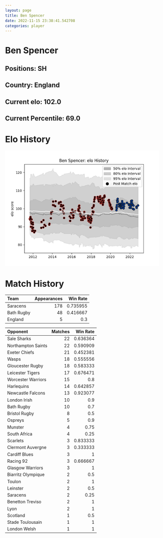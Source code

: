```yaml
---  
layout: page  
title: Ben Spencer  
date: 2022-11-15 23:38:41.542708  
categories: player  
---
```

# Ben Spencer

## Positions: SH

## Country: England

## Current elo: 102.0

## Current Percentile: 69.0

# Elo History


![elo history](history_BenSpencer.png)
# Match History


| Team       |   Appearances |   Win Rate |
|:-----------|--------------:|-----------:|
| Saracens   |           178 |   0.735955 |
| Bath Rugby |            48 |   0.416667 |
| England    |             5 |   0.3      |

| Opponent           |   Matches |   Win Rate |
|:-------------------|----------:|-----------:|
| Sale Sharks        |        22 |   0.636364 |
| Northampton Saints |        22 |   0.590909 |
| Exeter Chiefs      |        21 |   0.452381 |
| Wasps              |        18 |   0.555556 |
| Gloucester Rugby   |        18 |   0.583333 |
| Leicester Tigers   |        17 |   0.676471 |
| Worcester Warriors |        15 |   0.8      |
| Harlequins         |        14 |   0.642857 |
| Newcastle Falcons  |        13 |   0.923077 |
| London Irish       |        10 |   0.9      |
| Bath Rugby         |        10 |   0.7      |
| Bristol Rugby      |         8 |   0.5      |
| Ospreys            |         5 |   0.9      |
| Munster            |         4 |   0.75     |
| South Africa       |         4 |   0.25     |
| Scarlets           |         3 |   0.833333 |
| Clermont Auvergne  |         3 |   0.333333 |
| Cardiff Blues      |         3 |   1        |
| Racing 92          |         3 |   0.666667 |
| Glasgow Warriors   |         3 |   1        |
| Biarritz Olympique |         2 |   0.5      |
| Toulon             |         2 |   1        |
| Leinster           |         2 |   0.5      |
| Saracens           |         2 |   0.25     |
| Benetton Treviso   |         2 |   1        |
| Lyon               |         2 |   1        |
| Scotland           |         1 |   0.5      |
| Stade Toulousain   |         1 |   1        |
| London Welsh       |         1 |   1        |